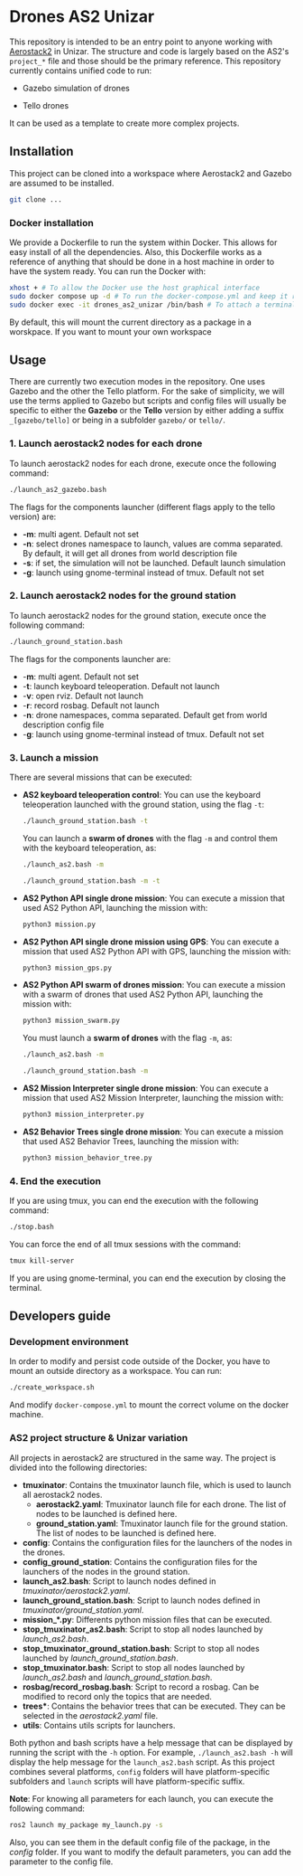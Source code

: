 # Drones AS2 Unizar

This repository is intended to be an entry point to anyone working with [Aerostack2](https://aerostack2.github.io/) in Unizar. The structure and code is largely based on the AS2's `project_*` file and those should be the primary reference. This repository currently contains unified code to run:

- Gazebo simulation of drones

- Tello drones

It can be used as a template to create more complex projects.

## Installation

This project can be cloned into a workspace where Aerostack2 and Gazebo are assumed to be installed.

```bash
git clone ...
```

### Docker installation

We provide a Dockerfile to run the system within Docker. This allows for easy install of all the dependencies. Also, this Dockerfile works as a reference of anything that should be done in a host machine in order to have the system ready. You can run the Docker with:

```bash
xhost + # To allow the Docker use the host graphical interface
sudo docker compose up -d # To run the docker-compose.yml and keep it running in the background. It will compile the container the first time you run it.
sudo docker exec -it drones_as2_unizar /bin/bash # To attach a terminal to the Docker.
```

By default, this will mount the current directory as a package in a worskpace. If you want to mount your own workspace 

## Usage 

There are currently two execution modes in the repository. One uses Gazebo and the other the Tello platform. For the sake of simplicity, we will use the terms applied to Gazebo but scripts and config files will usually be specific to either the **Gazebo** or the **Tello** version by either adding a suffix `_[gazebo/tello]` or being in a subfolder `gazebo/` or `tello/`.

### 1. Launch aerostack2 nodes for each drone

To launch aerostack2 nodes for each drone, execute once the following command:
```bash
./launch_as2_gazebo.bash
```

The flags for the components launcher (different flags apply to the tello version) are:

- **-m**: multi agent. Default not set
- **-n**: select drones namespace to launch, values are comma separated. By default, it will get all drones from world description file
- **-s**: if set, the simulation will not be launched. Default launch simulation
- **-g**: launch using gnome-terminal instead of tmux. Default not set

### 2. Launch aerostack2 nodes for the ground station

To launch aerostack2 nodes for the ground station, execute once the following command:
```bash
./launch_ground_station.bash
```

The flags for the components launcher are:

- -**m**: multi agent. Default not set
- -**t**: launch keyboard teleoperation. Default not launch
- -**v**: open rviz. Default not launch
- -**r**: record rosbag. Default not launch
- -**n**: drone namespaces, comma separated. Default get from world description config file
- -**g**: launch using gnome-terminal instead of tmux. Default not set

### 3. Launch a mission
There are several missions that can be executed:

- **AS2 keyboard teleoperation control**: You can use the keyboard teleoperation launched with the ground station, using the flag `-t`:
  ```bash
  ./launch_ground_station.bash -t
  ```
  You can launch a **swarm of drones** with the flag `-m` and control them with the keyboard teleoperation, as:
  ```bash
  ./launch_as2.bash -m
  ```
  ```bash
  ./launch_ground_station.bash -m -t
  ```
- **AS2 Python API single drone mission**: You can execute a mission that used AS2 Python API, launching the mission with:
  ```bash
  python3 mission.py
  ```
- **AS2 Python API single drone mission using GPS**: You can execute a mission that used AS2 Python API with GPS, launching the mission with:
  ```bash
  python3 mission_gps.py
  ```
- **AS2 Python API swarm of drones mission**: You can execute a mission with a swarm of drones that used AS2 Python API, launching the mission with:
  ```bash
  python3 mission_swarm.py
  ```
  You must launch a **swarm of drones** with the flag `-m`, as:
  ```bash
  ./launch_as2.bash -m
  ```
  ```bash
  ./launch_ground_station.bash -m
  ```
- **AS2 Mission Interpreter single drone mission**: You can execute a mission that used AS2 Mission Interpreter, launching the mission with:
  ```bash
  python3 mission_interpreter.py
  ```
- **AS2 Behavior Trees single drone mission**: You can execute a mission that used AS2 Behavior Trees, launching the mission with:
  ```bash
  python3 mission_behavior_tree.py

### 4. End the execution

If you are using tmux, you can end the execution with the following command:

```bash
./stop.bash
```

You can force the end of all tmux sessions with the command:
```bash
tmux kill-server
```

If you are using gnome-terminal, you can end the execution by closing the terminal.

## Developers guide

### Development environment

In order to modify and persist code outside of the Docker, you have to mount an outside directory as a workspace. You can run:

```bash
./create_workspace.sh
```

And modify `docker-compose.yml` to mount the correct volume on the docker machine.

### AS2 project structure & Unizar variation

All projects in aerostack2 are structured in the same way. The project is divided into the following directories:

- **tmuxinator**: Contains the tmuxinator launch file, which is used to launch all aerostack2 nodes.
  - **aerostack2.yaml**: Tmuxinator launch file for each drone. The list of nodes to be launched is defined here.
  - **ground_station.yaml**: Tmuxinator launch file for the ground station. The list of nodes to be launched is defined here.
- **config**: Contains the configuration files for the launchers of the nodes in the drones.
- **config_ground_station**: Contains the configuration files for the launchers of the nodes in the ground station.
- **launch_as2.bash**: Script to launch nodes defined in *tmuxinator/aerostack2.yaml*.
- **launch_ground_station.bash**: Script to launch nodes defined in *tmuxinator/ground_station.yaml*.
- **mission_\*.py**: Differents python mission files that can be executed.
- **stop_tmuxinator_as2.bash**: Script to stop all nodes launched by *launch_as2.bash*.
- **stop_tmuxinator_ground_station.bash**: Script to stop all nodes launched by *launch_ground_station.bash*.
- **stop_tmuxinator.bash**: Script to stop all nodes launched by *launch_as2.bash* and *launch_ground_station.bash*.
- **rosbag/record_rosbag.bash**: Script to record a rosbag. Can be modified to record only the topics that are needed.
- **trees\***: Contains the behavior trees that can be executed. They can be selected in the *aerostack2.yaml* file.
- **utils**: Contains utils scripts for launchers.

Both python and bash scripts have a help message that can be displayed by running the script with the `-h` option. For example, `./launch_as2.bash -h` will display the help message for the `launch_as2.bash` script. As this project combines several platforms, `config` folders will have platform-specific subfolders and `launch` scripts will have platform-specific suffix.

**Note**: For knowing all parameters for each launch, you can execute the following command:

```bash
ros2 launch my_package my_launch.py -s
```

Also, you can see them in the default config file of the package, in the *config* folder. If you want to modify the default parameters, you can add the parameter to the config file.